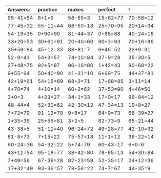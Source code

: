 | Answers: | practice | makes | perfect | ! |
| :--- | :--- | :--- | :--- | :--- |
| 95-41=54 | 8+1=9 | 58-55=3 | 15+62=77 | 70-58=12 | 
| 77-45=32 | 55-11=44 | 68-50=18 | 25+70=95 | 20+14=34 | 
| 54-19=35 | 0+90=90 | 81-44=37 | 0+88=88 | 40-24=16 | 
| 33+20=53 | 30+61=91 | 20+40=60 | 90+3=93 | 70+16=86 | 
| 25+59=84 | 45-12=33 | 88-81=7 | 6+46=52 | 22+9=31 | 
| 52-9=43 | 54+3=57 | 74+10=84 | 37-9=28 | 35-30=5 | 
| 27+48=75 | 92+5=97 | 96-16=80 | 1+42=43 | 90-68=22 | 
| 9+55=64 | 50+40=90 | 41-31=10 | 6+69=75 | 44+37=81 | 
| 42+19=61 | 54+15=69 | 68+3=71 | 17+68=85 | 3+11=14 | 
| 4+70=74 | 4+10=14 | 60+2=62 | 37+53=90 | 4+46=50 | 
| 3+0=3 | 4+23=27 | 34-1=33 | 17+0=17 | 96-84=12 | 
| 48-44=4 | 52+30=82 | 42-30=12 | 47-34=13 | 19+8=27 | 
| 7+72=79 | 91-13=78 | 9+8=17 | 64+9=73 | 66-39=27 | 
| 1+35=36 | 25+56=81 | 3+2=5 | 82-73=9 | 65-21=44 | 
| 43-38=5 | 51-11=40 | 96-24=72 | 49+28=77 | 42-10=32 | 
| 81-8=73 | 7+15=22 | 75-57=18 | 11+1=12 | 36-22=14 | 
| 60-24=36 | 54-32=22 | 5+74=79 | 60-43=17 | 6+0=6 | 
| 43+11=54 | 95-18=77 | 38+42=80 | 78-65=13 | 54+30=84 | 
| 7+49=56 | 67-39=28 | 82-23=59 | 52-35=17 | 24+12=36 | 
| 17+32=49 | 93-36=57 | 78-56=22 | 74-7=67 | 44-35=9 | 
